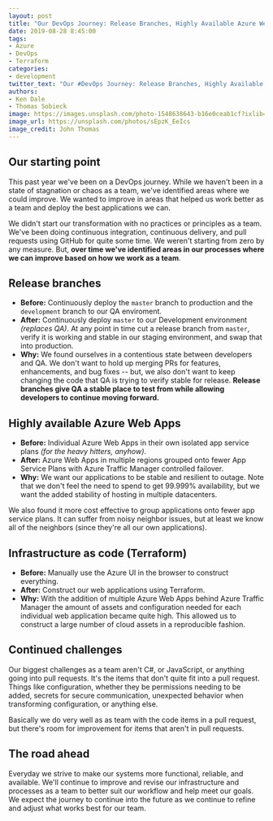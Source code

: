 ```yaml
---
layout: post
title: "Our DevOps Journey: Release Branches, Highly Available Azure Web Apps, and Terraform"
date: 2019-08-28 8:45:00
tags:
- Azure
- DevOps
- Terraform
categories:
- development
twitter_text: "Our #DevOps Journey: Release Branches, Highly Available @Azure Web Apps, and @HashiCorp Terraform"
authors: 
- Ken Dale
- Thomas Sobieck
image: https://images.unsplash.com/photo-1548638643-b16e0ceab1cf?ixlib=rb-1.2.1&auto=format&fit=crop&w=1000&q=80
image_url: https://unsplash.com/photos/sEpzK_EeIcs
image_credit: John Thomas
---
```


## Our starting point

This past year we've been on a DevOps journey. While we haven't been in a state of stagnation or chaos as a team, we've identified areas where we could improve. We wanted to improve in areas that helped us work better as a team and deploy the best applications we can.

We didn't start our transformation with no practices or principles as a team. We've been doing continuous integration, continuous delivery, and pull requests using GitHub for quite some time. We weren't starting from zero by any measure. But, **over time we've identified areas in our processes where we can improve based on how we work as a team**.

## Release branches

- **Before:** Continuously deploy the `master` branch to production and the `development` branch to our QA enviroment.
- **After:** Continuously deploy `master` to our Development environment *(replaces QA)*. At any point in time cut a release branch from `master`, verify it is working and stable in our staging environment, and swap that into production.
- **Why:** We found ourselves in a contentious state between developers and QA. We don't want to hold up merging PRs for features, enhancements, and bug fixes -- but, we also don't want to keep changing the code that QA is trying to verify stable for release. **Release branches give QA a stable place to test from while allowing developers to continue moving forward.**

## Highly available Azure Web Apps

- **Before:** Individual Azure Web Apps in their own isolated app service plans *(for the heavy hitters, anyhow)*.
- **After:** Azure Web Apps in multiple regions grouped onto fewer App Service Plans with Azure Traffic Manager controlled failover.
- **Why:** We want our applications to be stable and resilient to outage. Note that we don't feel the need to spend to get 99.999% availability, but we want the added stability of hosting in multiple datacenters.

We also found it more cost effective to group applications onto fewer app service plans. It can suffer from noisy neighbor issues, but at least we know all of the neighbors (since they're all our own applications).

## Infrastructure as code (Terraform)

- **Before:** Manually use the Azure UI in the browser to construct everything.
- **After:** Construct our web applications using Terraform.
- **Why:** With the addition of multiple Azure Web Apps behind Azure Traffic Manager the amount of assets and configuration needed for each individual web application became quite high. This allowed us to construct a large number of cloud assets in a reproducible fashion.

## Continued challenges

Our biggest challenges as a team aren't C#, or JavaScript, or anything going into pull requests. It's the items that don't quite fit into a pull request. Things like configuration, whether they be permissions needing to be added, secrets for secure communication, unexpected behavior when transforming configuration, or anything else.

Basically we do very well as as team with the code items in a pull request, but there's room for improvement for items that aren't in pull requests.

## The road ahead

Everyday we strive to make our systems more functional, reliable, and available. We'll continue to improve and revise our infrastructure and processes as a team to better suit our workflow and help meet our goals. We expect the journey to continue into the future as we continue to refine and adjust what works best for our team.
